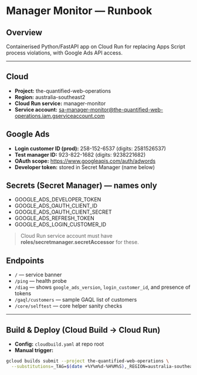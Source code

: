 # Manager Monitor — Runbook

## Overview
Containerised Python/FastAPI app on Cloud Run for replacing Apps Script process violations, with Google Ads API access.

---

## Cloud
- **Project:** the-quantified-web-operations
- **Region:** australia-southeast2
- **Cloud Run service:** manager-monitor
- **Service account:** sa-manager-monitor@the-quantified-web-operations.iam.gserviceaccount.com

## Google Ads
- **Login customer ID (prod):** 258-152-6537 (digits: 2581526537)
- **Test manager ID:** 923-822-1682 (digits: 9238221682)
- **OAuth scope:** https://www.googleapis.com/auth/adwords
- **Developer token:** stored in Secret Manager (name below)

## Secrets (Secret Manager) — names only
- GOOGLE_ADS_DEVELOPER_TOKEN
- GOOGLE_ADS_OAUTH_CLIENT_ID
- GOOGLE_ADS_OAUTH_CLIENT_SECRET
- GOOGLE_ADS_REFRESH_TOKEN
- GOOGLE_ADS_LOGIN_CUSTOMER_ID

> Cloud Run service account must have **roles/secretmanager.secretAccessor** for these.

## Endpoints
- `/` — service banner
- `/ping` — health probe
- `/diag` — shows `google_ads_version`, `login_customer_id`, and presence of tokens
- `/gaql/customers` — sample GAQL list of customers
- `/core/selftest` — core helper sanity checks

---

## Build & Deploy (Cloud Build → Cloud Run)
- **Config:** `cloudbuild.yaml` at repo root
- **Manual trigger:**
```bash
gcloud builds submit --project the-quantified-web-operations \
  --substitutions=_TAG=$(date +%Y%m%d-%H%M%S),_REGION=australia-southeast2


